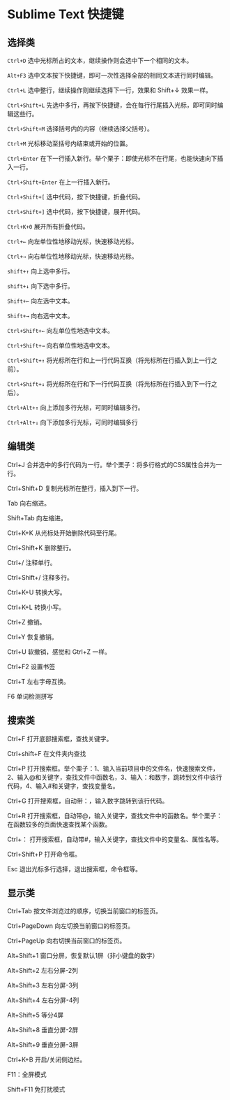 # Sublime Text 快捷键

## 选择类

`Ctrl+D` 选中光标所占的文本，继续操作则会选中下一个相同的文本。

`Alt+F3` 选中文本按下快捷键，即可一次性选择全部的相同文本进行同时编辑。

`Ctrl+L` 选中整行，继续操作则继续选择下一行，效果和 Shift+↓ 效果一样。

`Ctrl+Shift+L` 先选中多行，再按下快捷键，会在每行行尾插入光标，即可同时编辑这些行。

`Ctrl+Shift+M` 选择括号内的内容（继续选择父括号）。

`Ctrl+M` 光标移动至括号内结束或开始的位置。

`Ctrl+Enter` 在下一行插入新行。举个栗子：即使光标不在行尾，也能快速向下插入一行。

`Ctrl+Shift+Enter` 在上一行插入新行。

`Ctrl+Shift+[` 选中代码，按下快捷键，折叠代码。

`Ctrl+Shift+]` 选中代码，按下快捷键，展开代码。

`Ctrl+K+0` 展开所有折叠代码。

`Ctrl+←` 向左单位性地移动光标，快速移动光标。

`Ctrl+→` 向右单位性地移动光标，快速移动光标。

`shift+↑` 向上选中多行。

`shift+↓` 向下选中多行。

`Shift+←` 向左选中文本。

`Shift+→` 向右选中文本。

`Ctrl+Shift+←` 向左单位性地选中文本。

`Ctrl+Shift+→` 向右单位性地选中文本。

`Ctrl+Shift+↑` 将光标所在行和上一行代码互换（将光标所在行插入到上一行之前）。

`Ctrl+Shift+↓` 将光标所在行和下一行代码互换（将光标所在行插入到下一行之后）。

`Ctrl+Alt+↑` 向上添加多行光标，可同时编辑多行。

`Ctrl+Alt+↓` 向下添加多行光标，可同时编辑多行

## 编辑类

Ctrl+J 合并选中的多行代码为一行。举个栗子：将多行格式的CSS属性合并为一行。

Ctrl+Shift+D 复制光标所在整行，插入到下一行。

Tab 向右缩进。

Shift+Tab 向左缩进。

Ctrl+K+K 从光标处开始删除代码至行尾。

Ctrl+Shift+K 删除整行。

Ctrl+/ 注释单行。

Ctrl+Shift+/ 注释多行。

Ctrl+K+U 转换大写。

Ctrl+K+L 转换小写。

Ctrl+Z 撤销。

Ctrl+Y 恢复撤销。

Ctrl+U 软撤销，感觉和 Gtrl+Z 一样。

Ctrl+F2 设置书签

Ctrl+T 左右字母互换。

F6 单词检测拼写

## 搜索类

Ctrl+F 打开底部搜索框，查找关键字。

Ctrl+shift+F 在文件夹内查找

Ctrl+P 打开搜索框。举个栗子：1、输入当前项目中的文件名，快速搜索文件，2、输入@和关键字，查找文件中函数名，3、输入：和数字，跳转到文件中该行代码，4、输入#和关键字，查找变量名。

Ctrl+G 打开搜索框，自动带：，输入数字跳转到该行代码。

Ctrl+R 打开搜索框，自动带@，输入关键字，查找文件中的函数名。举个栗子：在函数较多的页面快速查找某个函数。

Ctrl+： 打开搜索框，自动带#，输入关键字，查找文件中的变量名、属性名等。

Ctrl+Shift+P 打开命令框。

Esc 退出光标多行选择，退出搜索框，命令框等。

## 显示类

Ctrl+Tab 按文件浏览过的顺序，切换当前窗口的标签页。

Ctrl+PageDown 向左切换当前窗口的标签页。

Ctrl+PageUp 向右切换当前窗口的标签页。

Alt+Shift+1 窗口分屏，恢复默认1屏（非小键盘的数字）

Alt+Shift+2 左右分屏-2列

Alt+Shift+3 左右分屏-3列

Alt+Shift+4 左右分屏-4列

Alt+Shift+5 等分4屏

Alt+Shift+8 垂直分屏-2屏

Alt+Shift+9 垂直分屏-3屏

Ctrl+K+B 开启/关闭侧边栏。

F11：全屏模式

Shift+F11 免打扰模式